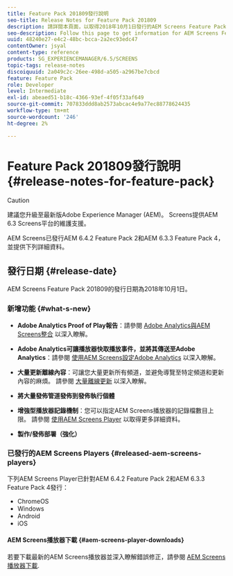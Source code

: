```yaml
---
title: Feature Pack 201809發行說明
seo-title: Release Notes for Feature Pack 201809
description: 請詳閱本頁面，以取得2018年10月1日發行的AEM Screens Feature Pack 201809的相關資訊。
seo-description: Follow this page to get information for AEM Screens Feature Pack 201809 released on October 01, 2018.
uuid: 48240e27-e4c2-48bc-bcca-2a2ec93edc47
contentOwner: jsyal
content-type: reference
products: SG_EXPERIENCEMANAGER/6.5/SCREENS
topic-tags: release-notes
discoiquuid: 2a049c2c-26ee-498d-a505-a2967be7cbcd
feature: Feature Pack
role: Developer
level: Intermediate
exl-id: abeaed51-b18c-4366-93ef-4f05f33af649
source-git-commit: 707833ddd8ab2573abcac4e9a77ec88778624435
workflow-type: tm+mt
source-wordcount: '246'
ht-degree: 2%

---
```


# Feature Pack 201809發行說明 {#release-notes-for-feature-pack}

>[!CAUTION]
>
>建議您升級至最新版Adobe Experience Manager (AEM)。 Screens提供AEM 6.3 Screens平台的維護支援。

AEM Screens已發行AEM 6.4.2 Feature Pack 2和AEM 6.3.3 Feature Pack 4，並提供下列詳細資料。

## 發行日期 {#release-date}

AEM Screens Feature Pack 201809的發行日期為2018年10月1日。

### 新增功能 {#what-s-new}

* **Adobe Analytics Proof of Play報告**：請參閱 [Adobe Analytics與AEM Screens整合](adobe-analytics-integration-aem-screens.md) 以深入瞭解。

* **Adobe Analytics可讓播放器快取播放事件，並將其傳送至Adobe Analytics**：請參閱 [使用AEM Screens設定Adobe Analytics](configuring-adobe-analytics-aem-screens.md) 以深入瞭解。

* **大量更新離線內容**：可讓您大量更新所有頻道，並避免導覽至特定頻道和更新內容的麻煩。 請參閱 [大量離線更新](bulk-offline-update.md) 以深入瞭解。

* **將大量發佈管道發佈到發佈執行個體**
* **增強型播放器記錄機制**：您可以指定AEM Screens播放器的記錄檔數目上限。 請參閱 [使用AEM Screens Player](working-with-screens-player.md) 以取得更多詳細資料。

* **製作/發佈部署（強化）**

### 已發行的AEM Screens Players {#released-aem-screens-players}

下列AEM Screens Player已針對AEM 6.4.2 Feature Pack 2和AEM 6.3.3 Feature Pack 4發行：

* ChromeOS
* Windows
* Android
* iOS

#### AEM Screens播放器下載 {#aem-screens-player-downloads}

若要下載最新的AEM Screens播放器並深入瞭解錯誤修正，請參閱 [AEM Screens播放器下載](https://download.macromedia.com/screens/).

